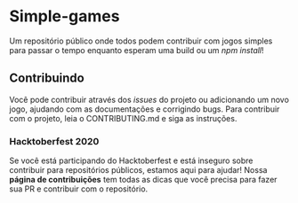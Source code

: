 # Simple-games

Um repositório público onde todos podem contribuir com jogos simples para passar o tempo enquanto esperam uma build ou um *npm install*!

## Contribuindo

Você pode contribuir através dos *issues* do projeto ou adicionando um novo jogo, ajudando com as documentações e corrigindo bugs.
Para contribuir com o projeto, leia o CONTRIBUTING.md e siga as instruções.

### Hacktoberfest 2020
Se você está participando do Hacktoberfest e está inseguro sobre contribuir para repositórios públicos, estamos aqui para ajudar! Nossa **página de contribuições** tem todas as dicas que você precisa para fazer sua PR e contribuir com o repositório.
